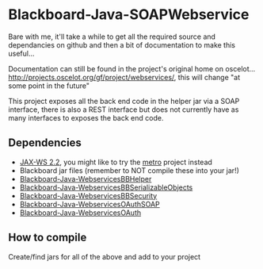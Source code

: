 Blackboard-Java-SOAPWebservice
==============================

Bare with me, it'll take a while to get all the required source and dependancies on github and then a bit of documentation to make this useful...

Documentation can still be found in the project's original home on oscelot... http://projects.oscelot.org/gf/project/webservices/, this will change "at some point in the future"

This project exposes all the back end code in the helper jar via a SOAP interface, there is also a REST interface but does not currently have as many interfaces to exposes the back end code.

Dependencies
------------

* [JAX-WS 2.2](https://jax-ws.java.net/), you might like to try the [metro](https://metro.java.net/) project instead
* Blackboard jar files (remember to NOT compile these into your jar!)
* [Blackboard-Java-WebservicesBBHelper](https://github.com/andmar8/Blackboard-Java-WebservicesBBHelper)
* [Blackboard-Java-WebservicesBBSerializableObjects](https://github.com/andmar8/Blackboard-Java-WebservicesBBSerializableObjects)
* [Blackboard-Java-WebservicesBBSecurity](https://github.com/andmar8/Blackboard-Java-WebservicesBBSecurity)
* [Blackboard-Java-WebservicesOAuthSOAP](https://github.com/andmar8/Blackboard-Java-WebservicesOAuthSOAP)
* [Blackboard-Java-WebservicesOAuth](https://github.com/andmar8/Blackboard-Java-WebservicesOAuth)

How to compile
--------------

Create/find jars for all of the above and add to your project
